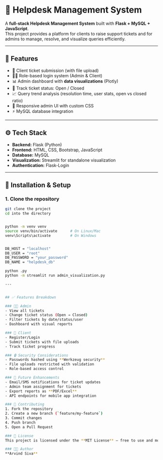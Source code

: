 # 📌 Helpdesk Management System  

A **full-stack Helpdesk Management System** built with **Flask + MySQL + JavaScript**.  
This project provides a platform for clients to raise support tickets and for admins to manage, resolve, and visualize queries efficiently.  

---

## 🔑 Features  
- :ticket: Client ticket submission (with file upload)  
- :man_technologist: Role-based login system (Admin & Client)  
- :bar_chart: Admin dashboard with **data visualizations** (Plotly)  
- :date: Track ticket status: Open / Closed  
- :chart_with_upwards_trend: Query trend analysis (resolution time, user stats, open vs closed ratio)  
- :art: Responsive admin UI with custom CSS  
- :zap: MySQL database integration  

---

## ⚙️ Tech Stack  

- **Backend:** Flask (Python)  
- **Frontend:** HTML, CSS, Bootstrap, JavaScript  
- **Database:** MySQL  
- **Visualization:** Streamlit for standalone visualization  
- **Authentication:** Flask-Login  

---

## 🔨 Installation & Setup  

### 1. Clone the repository  
```bash
git clone the project
cd into the directory


python -m venv venv
source venv/bin/activate      # On Linux/Mac
venv\Scripts\activate         # On Windows


DB_HOST = "localhost"
DB_USER = "root"
DB_PASSWORD = "your_password"
DB_NAME = "helpdesk_db"

python .py
python -m streamlit run admin_visualization.py

---


## ✅ Features Breakdown

### 👨‍💻 Admin
- View all tickets  
- Change ticket status (Open → Closed)  
- Filter tickets by date/status/user  
- Dashboard with visual reports  

### 👤 Client
- Register/Login  
- Submit tickets with file uploads  
- Track ticket progress  

### 🔒 Security Considerations
- Passwords hashed using **Werkzeug security**  
- File uploads restricted with validation  
- Role-based access control  

### 🧩 Future Enhancements
- Email/SMS notifications for ticket updates  
- Admin team assignment for tickets  
- Export reports as **PDF/Excel**  
- API endpoints for mobile app integration  

### 🤝 Contributing
1. Fork the repository  
2. Create a new branch (`feature/my-feature`)  
3. Commit changes  
4. Push branch  
5. Open a Pull Request  

### 📜 License
This project is licensed under the **MIT License** – free to use and modify.  

### 👨‍💻 Author
**Arvind Siva**  



